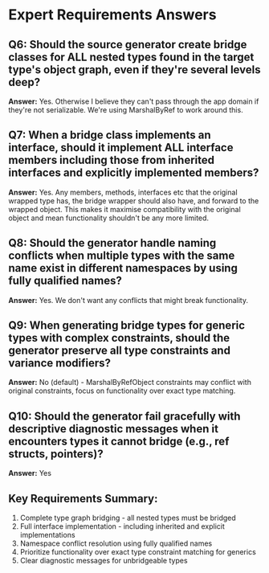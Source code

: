 # Expert Requirements Answers

## Q6: Should the source generator create bridge classes for ALL nested types found in the target type's object graph, even if they're several levels deep?
**Answer:** Yes. Otherwise I believe they can't pass through the app domain if they're not serializable. We're using MarshalByRef to work around this.

## Q7: When a bridge class implements an interface, should it implement ALL interface members including those from inherited interfaces and explicitly implemented members?
**Answer:** Yes. Any members, methods, interfaces etc that the original wrapped type has, the bridge wrapper should also have, and forward to the wrapped object. This makes it maximise compatibility with the original object and mean functionality shouldn't be any more limited.

## Q8: Should the generator handle naming conflicts when multiple types with the same name exist in different namespaces by using fully qualified names?
**Answer:** Yes. We don't want any conflicts that might break functionality.

## Q9: When generating bridge types for generic types with complex constraints, should the generator preserve all type constraints and variance modifiers?
**Answer:** No (default) - MarshalByRefObject constraints may conflict with original constraints, focus on functionality over exact type matching.

## Q10: Should the generator fail gracefully with descriptive diagnostic messages when it encounters types it cannot bridge (e.g., ref structs, pointers)?
**Answer:** Yes

## Key Requirements Summary:
1. Complete type graph bridging - all nested types must be bridged
2. Full interface implementation - including inherited and explicit implementations
3. Namespace conflict resolution using fully qualified names
4. Prioritize functionality over exact type constraint matching for generics
5. Clear diagnostic messages for unbridgeable types
